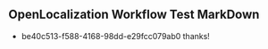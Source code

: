 ## OpenLocalization Workflow Test MarkDown
* be40c513-f588-4168-98dd-e29fcc079ab0 thanks!

<!--HONumber=Jul16_HO5-->


